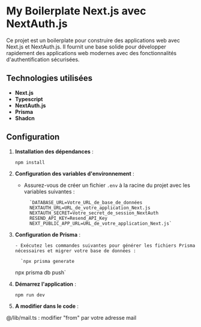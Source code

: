 # My Boilerplate Next.js avec NextAuth.js

Ce projet est un boilerplate pour construire des applications web avec Next.js et NextAuth.js. Il fournit une base solide pour développer rapidement des applications web modernes avec des fonctionnalités d'authentification sécurisées.

## Technologies utilisées

- **Next.js**
- **Typescript**
- **NextAuth.js**
- **Prisma**
- **Shadcn**

## Configuration

1.  **Installation des dépendances** :

    `npm install`

2.  **Configuration des variables d'environnement** :

    - Assurez-vous de créer un fichier `.env` à la racine du projet avec les variables suivantes :

            `DATABASE_URL=Votre_URL_de_base_de_données
            NEXTAUTH_URL=URL_de_votre_application_Next.js
            NEXTAUTH_SECRET=Votre_secret_de_session_NextAuth
            RESEND_API_KEY=Resend_API_Key
            NEXT_PUBLIC_APP_URL=URL_de_votre_application_Next.js`

3.  **Configuration de Prisma** :

        - Exécutez les commandes suivantes pour générer les fichiers Prisma nécessaires et migrer votre base de données :

          `npx prisma generate

    npx prisma db push`

4.  **Démarrez l'application** :

    `npm run dev`

5.  **A modifier dans le code** :

@/lib/mail.ts : modifier "from" par votre adresse mail
